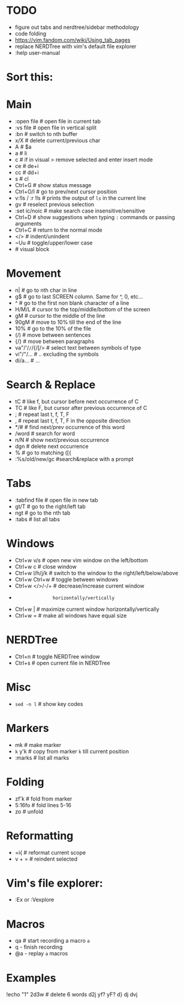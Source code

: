 # TODO

- figure out tabs and nerdtree/sidebar methodology
- code folding
- https://vim.fandom.com/wiki/Using_tab_pages
- replace NERDTree with vim's default file explorer
- :help user-manual

# Sort this:

# Main

- :open file  #  open file in current tab
- :vs file  # open file in vertical split
- :bn  # switch to nth buffer
- x/X  # delete current/previous char
- A  # $a
- a  # li
- c  # if in visual > remove selected and enter insert mode
- ce  # de+i
- cc  # dd+i
- s  # cl
- Ctrl+G  # show status message
- Ctrl+O/I  # go to prev/next cursor position
- v:!ls / :r !ls  # prints the output of `ls` in the current line
- gv  # reselect previous selection
- :set ic/noic  # make search case insensitive/sensitive
- Ctrl+D  # show suggestions when typing `:` commands or passing
            arguments
- Ctrl+C  # return to the normal mode
- </>  # indent/unindent
- ~Uu  # toggle/upper/lower case
- <c-v>  # visual block

# Movement

- n|  # go to nth char in line
- g$  # go to last SCREEN column. Same for ^, 0, etc...
- ^  # go to the first non blank character of a line
- H/M/L  # cursor to the top/middle/bottom of the screen
- gM  # cursor to the middle of the line
- 90gM  # move to 10% till the end of the line
- 10%  # go to the 10% of the file
- (/)  # move between sentences
- {/}  # move between paragraphs
- va"/'/`/`/{/[/>  # select text between symbols of type
- vi"/"/...  # .. excluding the symbols
- di/a... # ...

# Search & Replace

- tC  # like f, but cursor before next occurrence of C
- TC  # like F, but cursor after previous occurrence of C
- ;  # repeat last t, f, T, F
- ,  # repeat last t, f, T, F in the opposite direction
- \*/#  # find next/prev occurrence of this word
- /word  # search for word
- n/N  # show next/previous occurrence
- dgn  # delete next occurrence
- %  # go to matching ([{
- :%s/old/new/gc  #search&replace with a prompt

# Tabs

- :tabfind file  # open file in new tab
- gt/T  # go to the right/left tab
- ngt  # go to the nth tab
- :tabs  # list all tabs

# Windows

- Ctrl+w v/s  # open new vim window on the left/bottom
- Ctrl+w c  # close window
- Ctrl+w l/h/j/k  # switch to the window to the right/left/below/above
- Ctrl+w Ctrl+w  # toggle between windows
- Ctrl+w </>/-/+  # decrease/increase current window
-                   horizontally/vertically
- Ctrl+w |  # maximize current window horizontally/vertically
- Ctrl+w =  # make all windows have equal size

# NERDTree

- Ctrl+n  # toggle NERDTree window
- Ctrl+s  # open current file in NERDTree

# Misc

- `sed -n l`  # show key codes

# Markers

- mk  # make marker
- `k` y'k  # copy from marker `k` till current position
- :marks  # list all marks

# Folding

- zf'k  # fold from marker
- 5:16fo  # fold lines 5-16
- zo  # unfold

# Reformatting

- =i{ # reformat current scope
- v + =  # reindent selected

# Vim's file explorer:

- :Ex or :Vexplore

# Macros

- qa  # start recording a macro `a`
- q - finish recording
- @a - replay `a` macros

# Examples

!echo "1"
2d3w  # delete 6 words
d<c-v>2j
yf?
yF?
d}
dj
dvj
